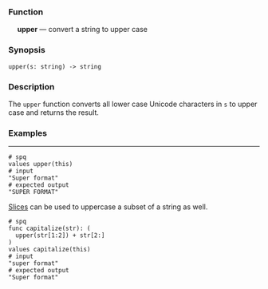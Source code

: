 ### Function

&emsp; **upper** &mdash; convert a string to upper case

### Synopsis

```
upper(s: string) -> string
```

### Description

The `upper` function converts all lower case Unicode characters in `s`
to upper case and returns the result.

### Examples

---

```mdtest-spq
# spq
values upper(this)
# input
"Super format"
# expected output
"SUPER FORMAT"
```

[Slices](../expressions.md#slices) can be used to uppercase a subset of a string as well.

```mdtest-spq
# spq
func capitalize(str): (
  upper(str[1:2]) + str[2:]
)
values capitalize(this)
# input
"super format"
# expected output
"Super format"
```
